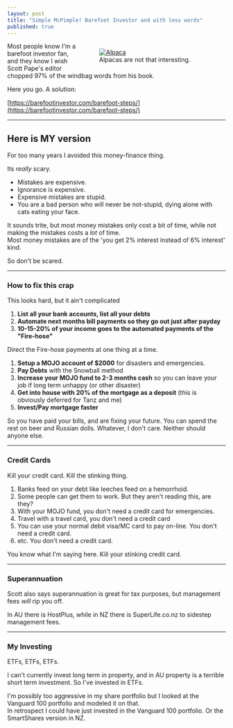 ```yaml
---
layout: post
title: "Simple McPimple! Barefoot Investor and with less words"
published: true
---
```

<figure style="float:right; margin-left:3em; width:50%;">
    <a href="https://pixabay.com/en/alpaca-smile-teeth-fur-funny-farm-985158/">
        <img src="https://github.com/FinnAngelo/FinnAngelo.github.io/raw/master/_posts/images/alpaca-985158_960_720.jpg" alt="Alpaca"/>
    </a>
    <figcaption>Alpacas are not that interesting.</figcaption>
</figure>
Most people know I'm a barefoot investor fan, and they know I wish Scott Pape's editor chopped 97% of the windbag words from his book.

Here you go. A solution:

[https://barefootinvestor.com/barefoot-steps/](https://barefootinvestor.com/barefoot-steps/)

----------------------------------------

## Here is MY version ##

For too many years I avoided this money-finance thing.

Its _really_ scary.

+ Mistakes are expensive.  
+ Ignorance is expensive.  
+ Expensive mistakes are stupid.  
+ You are a bad person who will never be not-stupid, dying alone with cats eating your face.

It sounds trite, but most money mistakes only cost a bit of time, while not making the mistakes costs a _lot_ of time.  
Most money mistakes are of the 'you get 2% interest instead of 6% interest' kind.

So don't be scared.

----------------------------------------

### How to fix this crap ###

This looks hard, but it ain't complicated

01. **List all your bank accounts, list all your debts**
02. **Automate next months bill payments so they go out just after payday**
03. **10-15-20% of your income goes to the automated payments of the "Fire-hose"**

Direct the Fire-hose payments at one thing at a time.  

01. **Setup a MOJO account of $2000** for disasters and emergencies.
02. **Pay Debts** with the Snowball method
03. **Increase your MOJO fund to 2-3 months cash** so you can leave your job if long term unhappy (or other disaster)
04. **Get into house with 20% of the mortgage as a deposit** (this is obviously deferred for Tanz and me)
05. **Invest/Pay mortgage faster**

So you have paid your bills, and are fixing your future. You can spend the rest on beer and Russian dolls. Whatever, I don't care. Neither should anyone else.

----------------------------------------

### Credit Cards ###

Kill your credit card. Kill the stinking thing.

01. Banks feed on your debt like leeches feed on a hemorrhoid.
02. Some people can get them to work. But they aren't reading this, are they?
03. With your MOJO fund, you don't need a credit card for emergencies.
04. Travel with a travel card, you don't need a credit card
05. You can use your normal debit visa/MC card to pay on-line. You don't need a credit card.
06. etc. You don't need a credit card.

You know what I'm saying here. Kill your stinking credit card.

----------------------------------------

### Superannuation ###

Scott also says superannuation is great for tax purposes, but management fees _will_ rip you off.

In AU there is HostPlus, while in NZ there is SuperLife.co.nz to sidestep management fees.

----------------------------------------

### My Investing ###

ETFs, ETFs, ETFs.

I can't currently invest long term in property, and in AU property is a terrible short term investment. 
So I've invested in ETFs.

I'm possibly too aggressive in my share portfolio but I looked at the Vanguard 100 portfolio and modeled it on that.  
In retrospect I could have just invested in the Vanguard 100 portfolio. Or the SmartShares version in NZ.
